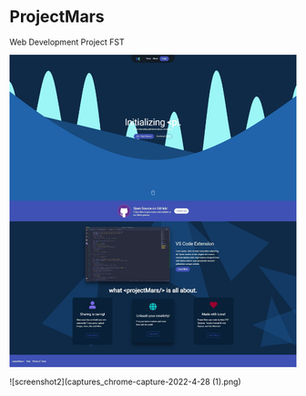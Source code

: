 # ProjectMars
Web Development Project FST

![screenshot1](captures_chrome-capture-2022-4-28.png)

![screenshot2](captures_chrome-capture-2022-4-28 (1).png)
